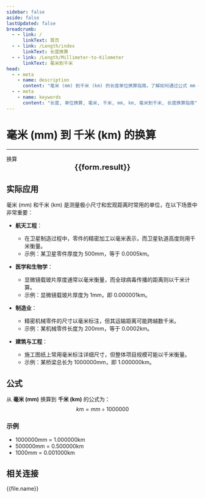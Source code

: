 ```yaml
---
sidebar: false
aside: false
lastUpdated: false
breadcrumb:
  - - link: /
      linkText: 首页
  - - link: /Length/index
      linkText: 长度换算
  - - link: /Length/Millimeter-to-Kilometer
      linkText: 毫米到千米
head:
  - - meta
    - name: description
      content: "毫米 (mm) 到千米 (km) 的长度单位换算指南。了解如何通过公式 mm ÷ 1000000 换算为千米。"
  - - meta
    - name: keywords
      content: "长度, 单位换算, 毫米, 千米, mm, km, 毫米到千米, 长度换算指南"
---
```

# 毫米 (mm) 到 千米 (km) 的换算
---
<script setup>
import { onMounted, reactive, inject, ref } from 'vue'
import { NButton, NForm, NFormItem, NInput, NInputNumber, NSelect, NCard, useMessage,NGrid ,NGi } from 'naive-ui'
import { defineClientComponent } from 'vitepress'
import { Length } from '../../files';

const convert = inject('convert')

const form = reactive({
  number: null,
  result: '',
})

const convertHandler = () => {
  if (form.number !== null && !isNaN(form.number)) {
    const convertedValue = parseFloat(form.number) / 1000000
    form.result = `${form.number}mm = ${convertedValue.toFixed(6)}km`
  } else {
    form.result = '请输入有效的数值。'
  }
}
</script>

<n-form size="large" :model="form">
  <n-form-item label="毫米 (mm)">
    <n-input-number v-model:value="form.number" placeholder="输入毫米" style="width: 100%" />
  </n-form-item>
  <n-form-item>
    <n-button type="info" @click="convertHandler" block>换算</n-button>
  </n-form-item>
</n-form>

<n-card  embedded :bordered="false" hoverable>
  <div  style="text-align:center;font-size:20px;">
    <strong>{{form.result}}</strong>
  </div>
</n-card>

## 实际应用

毫米 (mm) 和千米 (km) 是测量极小尺寸和宏观距离时常用的单位，在以下场景中非常重要：

- **航天工程**：
  - 在卫星制造过程中，零件的精密加工以毫米表示，而卫星轨道高度则用千米衡量。
  - 示例：某卫星零件厚度为 500mm，等于 0.0005km。

- **医学和生物学**：
  - 显微镜载玻片厚度通常以毫米衡量，而全球病毒传播的距离则以千米计算。
  - 示例：显微镜载玻片厚度为 1mm，即 0.000001km。

- **制造业**：
  - 精密机械零件的尺寸以毫米标注，但其运输距离可能跨越数千米。
  - 示例：某机械零件长度为 200mm，等于 0.0002km。

- **建筑与工程**：
  - 施工图纸上常用毫米标注详细尺寸，但整体项目规模可能以千米衡量。
  - 示例：某桥梁总长为 1000000mm，即 1.000000km。

## 公式

从 **毫米 (mm)** 换算到 **千米 (km)** 的公式为：
$$ km = mm \div 1000000 $$

### 示例
- 1000000mm = 1.000000km
- 500000mm = 0.500000km
- 1000mm = 0.001000km

## 相关连接
<n-grid x-gap="12" :cols="2">
  <n-gi v-for="(file, index) in Length" :key="index">
    <n-button
      text
      tag="a"
      :href="file.path"
      type="info"
    >
      {{file.name}}
    </n-button>
  </n-gi>
</n-grid>